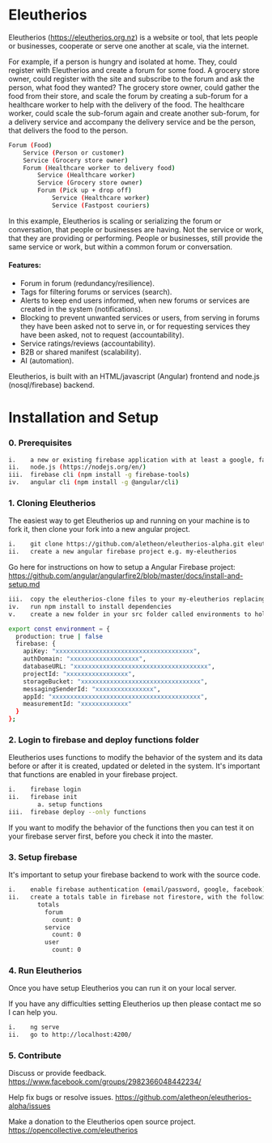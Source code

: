# Eleutherios

Eleutherios (https://eleutherios.org.nz) is a website or tool, that lets people or businesses, cooperate or serve one another at scale, via the internet.

For example, if a person is hungry and isolated at home.  They, could register with Eleutherios and create a forum for some food. A grocery store owner, could register with the site and subscribe to the forum and ask the person, what food they wanted? The grocery store owner, could gather the food from their store, and scale the forum by creating a sub-forum for a healthcare worker to help with the delivery of the food. The healthcare worker, could scale the sub-forum again and create another sub-forum, for a delivery service and accompany the delivery service and be the person, that delivers the food to the person.

```bash
Forum (Food)
    Service (Person or customer)
    Service (Grocery store owner)
    Forum (Healthcare worker to delivery food)
        Service (Healthcare worker)
        Service (Grocery store owner)
        Forum (Pick up + drop off)
            Service (Healthcare worker)
            Service (Fastpost couriers)
```

In this example, Eleutherios is scaling or serializing the forum or conversation, that people or businesses are having.  Not the service or work, that they are providing or performing. People or businesses, still provide the same service or work, but within a common forum or conversation.

#### Features:

* Forum in forum (redundancy/resilience).
* Tags for filtering forums or services (search).
* Alerts to keep end users informed, when new forums or services are created in the system (notifications).
* Blocking to prevent unwanted services or users, from serving in forums they have been asked not to serve in, or for requesting services they have been asked, not to request (accountability).
* Service ratings/reviews (accountability).
* B2B or shared manifest (scalability).
* AI (automation).

Eleutherios, is built with an HTML/javascript (Angular) frontend and node.js (nosql/firebase) backend.

# Installation and Setup

### 0. Prerequisites

```bash
i.    a new or existing firebase application with at least a google, facebook or email passwordless provider
ii.   node.js (https://nodejs.org/en/)
iii.  firebase cli (npm install -g firebase-tools)
iv.   angular cli (npm install -g @angular/cli)
```

### 1. Cloning Eleutherios

The easiest way to get Eleutherios up and running on your machine is to fork it, then clone your fork into a new angular project.

```bash
i.    git clone https://github.com/aletheon/eleutherios-alpha.git eleutherios-alpha-clone
ii.   create a new angular firebase project e.g. my-eleutherios
```

Go here for instructions on how to setup a Angular Firebase project: https://github.com/angular/angularfire2/blob/master/docs/install-and-setup.md

```bash
iii.  copy the eleutherios-clone files to your my-eleutherios replacing any duplicate files such as README.md, .gitignore and package.json.
iv.   run npm install to install dependencies
v.    create a new folder in your src folder called environments to hold your firebase database configuration files environment.prod.ts and environment.ts:

export const environment = {
  production: true | false
  firebase: {
    apiKey: "xxxxxxxxxxxxxxxxxxxxxxxxxxxxxxxxxxxxxx",
    authDomain: "xxxxxxxxxxxxxxxxxxx",
    databaseURL: "xxxxxxxxxxxxxxxxxxxxxxxxxxxxxxxxxxxxx",
    projectId: "xxxxxxxxxxxxxxxxx",
    storageBucket: "xxxxxxxxxxxxxxxxxxxxxxxxxxxxxxxxx",
    messagingSenderId: "xxxxxxxxxxxxxxxx",
    appId: "xxxxxxxxxxxxxxxxxxxxxxxxxxxxxxxxxxxxxxxxx",
    measurementId: "xxxxxxxxxxxxx"
  }
};

```

### 2. Login to firebase and deploy functions folder

Eleutherios uses functions to modify the behavior of the system and its data before or after it is created, updated or deleted in the system.  It's important that functions are enabled in your firebase project.

```bash
i.    firebase login
ii.   firebase init
        a. setup functions
iii.  firebase deploy --only functions
```

If you want to modify the behavior of the functions then you can test it on your firebase server first, before you check it into the master.

### 3. Setup firebase

It's important to setup your firebase backend to work with the source code.

```bash
i.    enable firebase authentication (email/password, google, facebook)
ii.   create a totals table in firebase not firestore, with the following default structure:
        totals
          forum
            count: 0
          service
            count: 0
          user
            count: 0
```

### 4. Run Eleutherios

Once you have setup Eleutherios you can run it on your local server.

If you have any difficulties setting Eleutherios up then please contact me so I can help you.

```bash
i.    ng serve
ii.   go to http://localhost:4200/
```

### 5. Contribute

Discuss or provide feedback.
https://www.facebook.com/groups/2982366048442234/

Help fix bugs or resolve issues.
https://github.com/aletheon/eleutherios-alpha/issues

Make a donation to the Eleutherios open source project.
https://opencollective.com/eleutherios